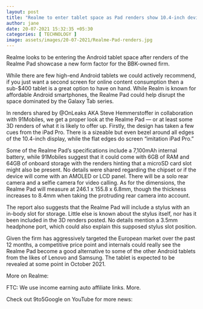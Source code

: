 ```yaml
---
layout: post
title: "Realme to enter tablet space as Pad renders show 10.4-inch device w/ stylus support, more"
author: jane 
date: 20-07-2021 15:32:35 +05:30 
categories: [ TECHNOLOGY ] 
image: assets/images/20-07-2021/Realme-Pad-renders.jpg
---
```

Realme looks to be entering the Android tablet space after renders of the Realme Pad showcase a new form factor for the BBK-owned firm.

While there are few high-end Android tablets we could actively recommend, if you just want a second screen for online content consumption then a sub-$400 tablet is a great option to have on hand. While Realm is known for affordable Android smartphones, the Realme Pad could help disrupt the space dominated by the Galaxy Tab series.

In renders shared by @OnLeaks AKA Steve Hemmerstoffer in collaboration with 91Mobiles, we get a proper look at the Realme Pad — or at least some 3D renders of what it is likely to offer up. Firstly, the design has taken a few cues from the iPad Pro. There is a sizeable but even bezel around all edges of the 10.4-inch display, while the flat edges do screen “imitation iPad Pro.”









Some of the Realme Pad’s specifications include a 7,100mAh internal battery, while 91Mobiles suggest that it could come with 6GB of RAM and 64GB of onboard storage with the renders hinting that a microSD card slot might also be present. No details were shared regarding the chipset or if the device will come with an AMOLED or LCD panel. There will be a solo rear camera and a selfie camera for video calling. As for the dimensions, the Realme Pad will measure at 246.1 x 155.8 x 6.8mm, though the thickness increases to 8.4mm when taking the protruding rear camera into account.

The report also suggests that the Realme Pad will include a stylus with an in-body slot for storage. Little else is known about the stylus itself, nor has it been included in the 3D renders posted. No details mention a 3.5mm headphone port, which could also explain this supposed stylus slot position.

Given the firm has aggressively targeted the European market over the past 12 months, a competitive price point and internals could really see the Realme Pad become a good alternative to some of the other Android tablets from the likes of Lenovo and Samsung. The tablet is expected to be revealed at some point in October 2021.

More on Realme:

FTC: We use income earning auto affiliate links. More.

Check out 9to5Google on YouTube for more news: